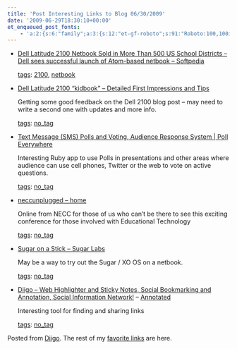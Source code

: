 ```yaml
---
title: 'Post Interesting Links to Blog 06/30/2009'
date: '2009-06-29T18:30:10+00:00'
et_enqueued_post_fonts:
    - 'a:2:{s:6:"family";a:3:{s:12:"et-gf-roboto";s:91:"Roboto:100,100italic,300,300italic,regular,italic,500,500italic,700,700italic,900,900italic";s:22:"et-gf-roboto-condensed";s:59:"Roboto+Condensed:300,300italic,regular,italic,700,700italic";s:17:"et-gf-roboto-slab";s:51:"Roboto+Slab:100,200,300,regular,500,600,700,800,900";}s:6:"subset";a:7:{i:0;s:9:"latin-ext";i:1;s:5:"greek";i:2;s:9:"greek-ext";i:3;s:10:"vietnamese";i:4;s:8:"cyrillic";i:5;s:5:"latin";i:6;s:12:"cyrillic-ext";}}'
---
```


- [Dell Latitude 2100 Netbook Sold in More Than 500 US School Districts – Dell sees successful launch of Atom-based netbook – Softpedia](http://news.softpedia.com/news/Dell-Latitude-2100-Netbook-Sold-in-More-Than-500-US-School-Districts-115376.shtml)
    
    [tags](http://www.diigo.com/cloud/babernethy): [2100](http://www.diigo.com/user/babernethy/2100), [netbook](http://www.diigo.com/user/babernethy/netbook)
- [Dell Latitude 2100 “kidbook” – Detailed First Impressions and Tips](http://blog.bruceabernethy.com/post/Dell-Latitude-2100.aspx)
    
    Getting some good feedback on the Dell 2100 blog post – may need to write a second one with updates and more info.
    
    [tags](http://www.diigo.com/cloud/babernethy): [no\_tag](http://www.diigo.com/user/babernethy/no_tag)
- [Text Message (SMS) Polls and Voting, Audience Response System | Poll Everywhere](http://www.polleverywhere.com/)
    
    Interesting Ruby app to use Polls in presentations and other areas where audience can use cell phones, Twitter or the web to vote on active questions.
    
    [tags](http://www.diigo.com/cloud/babernethy): [no\_tag](http://www.diigo.com/user/babernethy/no_tag)
- [neccunplugged – home](http://www.neccunplugged.com)
    
    Online from NECC for those of us who can’t be there to see this exciting conference for those involved with Educational Technology
    
    [tags](http://www.diigo.com/cloud/babernethy): [no\_tag](http://www.diigo.com/user/babernethy/no_tag)
- [Sugar on a Stick – Sugar Labs](http://wiki.sugarlabs.org/go/Sugar_on_a_Stick)
    
    May be a way to try out the Sugar / XO OS on a netbook.
    
    [tags](http://www.diigo.com/cloud/babernethy): [no\_tag](http://www.diigo.com/user/babernethy/no_tag)
- [Diigo – Web Highlighter and Sticky Notes, Social Bookmarking and Annotation, Social Information Network!](http://www.diigo.com/index)<span class="diigo-link-opts"> – [Annotated](http://www.diigo.com/annotated?uid=457150&url=http%3A%2F%2Fwww.diigo.com%2Findex)</span>
    
    Interesting tool for finding and sharing links
    
    [tags](http://www.diigo.com/cloud/babernethy): [no\_tag](http://www.diigo.com/user/babernethy/no_tag)

Posted from [Diigo](http://www.diigo.com). The rest of my [favorite links](http://www.diigo.com/user/babernethy) are here.